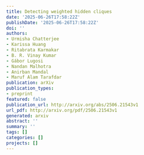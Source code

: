 ```yaml
---
title: Detecting weighted hidden cliques
date: '2025-06-26T17:58:22Z'
publishDate: '2025-06-26T17:58:22Z'
doi: ''
authors:
- Urmisha Chatterjee
- Karissa Huang
- Ritabrata Karmakar
- B. R. Vinay Kumar
- Gábor Lugosi
- Nandan Malhotra
- Anirban Mandal
- Maruf Alam Tarafdar
publication: arXiv
publication_types:
- preprint
featured: false
publication_url: http://arxiv.org/abs/2506.21543v1
url_pdf: http://arxiv.org/pdf/2506.21543v1
generated: arxiv
abstract: ''
summary: ''
tags: []
categories: []
projects: []
---
```


